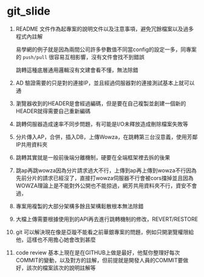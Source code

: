 # git_slide

1. README 文件作為起專案的說明文件以及注意事項，避免冗餘檔案以及過多程式內註解

    易學網的例子就是因為兩間公司許多參數值不同當config的設定一多，同專案的 `push/pull` 很容易互相影響，沒有文件會找不到錯誤

   跳轉這種底層通用邏輯沒有文建會看不懂，無法除錯
  
4. AD 驗證需要的只是對的連接IP，並且經過伺服器對的連接測試基本上就可以通
5. 瀏覽器收到的HEADER是會經過編碼，但是要在自己複製並創建一個新的HEADER就得需要自己重新編碼
6. 跳轉伺服器造成速率不同步問題，有可能是I/O未釋放造成刪除檔案失敗等
7. 分片傳入AP，合併，插入DB，上傳Wowza，在跳轉第三台沒意義，使用芳鄰IP共用資料夾
8. 跳轉其實就是一般前後端分離機制，硬要在全端框架裡去拆的後果
10. 跳ap再跳wowza因為分片請求過大不行，上傳到ap再上傳到wowza不行因為先前分片的請求已經沒了，直接打wowza伺服器不行會被cors擋掉並且因為WOWZA理論上是不能對外公開也不能掠過，網芳共用資料夾不行，資安不會過，
12. 專案用複製的大部分架構多餘且架構鬆散根本無法除錯
13. 大檔上傳需要根據使用到的API再去進行跳轉機制的修改，REVERT/RESTORE
14. git 可以解決現在像是亞璇不能看之前華銀專案的問題，例如只開瀏覽權限給他，這樣也不用擔心她會改到甚麼
15. code review 基本上現在是在GITHUB上做是最好，他幫你整理好每次COMMIT的變動，以及對方的註解，但前提就是開發人員的COMMIT要做好，該次的檔案該次的說明註解等
